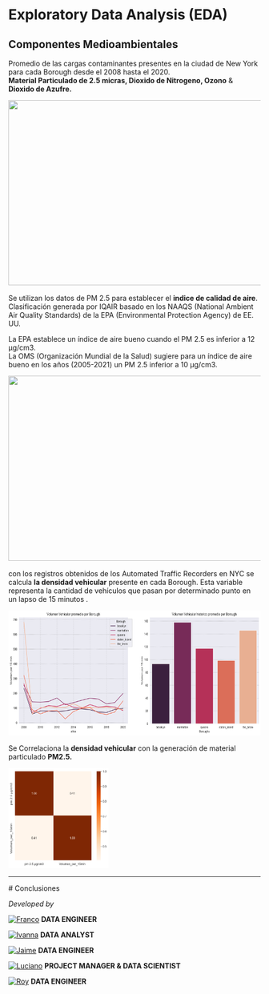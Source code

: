 # <h1> Exploratory Data Analysis (EDA) </h1> 

## Componentes Medioambientales

Promedio de las cargas contaminantes presentes en  la ciudad de New York para cada Borough desde el 2008 hasta el 2020.<br>
**Material Particulado de 2.5 micras, Dioxido de Nitrogeno, Ozono** & **Dioxido de Azufre.**

<img src= "source/air_quality1.png" width="800" height="370"/>

Se utilizan los datos de PM 2.5 para establecer el **indice de calidad de aire**. Clasificación generada por IQAIR basado en los NAAQS (National Ambient Air Quality Standards) de la EPA (Environmental Protection Agency) de EE. UU. <br>

La EPA establece un índice de aire bueno cuando el PM 2.5 es inferior a 12 µg/cm3. <br>
La OMS (Organización Mundial de la Salud) sugiere para un índice de aire bueno en los años (2005-2021) un PM 2.5 inferior a 10 µg/cm3.
<br> 

<img src= "source/air_quality2.png" width="800" height="370"/>

con los registros obtenidos de los Automated Traffic Recorders en NYC se calcula **la densidad vehicular** presente en cada Borough. Esta variable representa la cantidad de vehículos que pasan por determinado punto en un lapso de 15 minutos .<br>

<img src= "source/vehicular_density.png" width="650" height="250"/>

Se Correlaciona la **densidad vehicular** con la generación de material particulado **PM2.5.**

<img src= "source/correlation_air_density.png" width="200" height="200"/>




<hr>
# Conclusiones


*Developed by*

<a href="https://www.linkedin.com/in/franco-jonas-myburg-6095b8255/"><img alt="Franco" title="Connect with Franco" src="https://img.shields.io/badge/Franco Myburg-0077B5?style=flat&logo=Linkedin&logoColor=white"></a> **DATA ENGINEER**

<a href="https://www.linkedin.com/in/ivannagvdc/"><img alt="Ivanna" title="Connect with Ivanna" src="https://img.shields.io/badge/Ivanna Villa-0077B5?style=flat&logo=Linkedin&logoColor=white"></a> **DATA ANALYST**

<a href="https://www.linkedin.com/in/jospinoponce/"><img alt="Jaime" title="Connect with Jaime" src="https://img.shields.io/badge/Jaime Ospino-0077B5?style=flat&logo=Linkedin&logoColor=white"></a> **DATA ENGINEER**

<a href="https://www.linkedin.com/in/takticflow/"><img alt="Luciano" title="Connect with Luciano" src="https://img.shields.io/badge/Luciano Larrea-0077B5?style=flat&logo=Linkedin&logoColor=white"></a> **PROJECT MANAGER & DATA SCIENTIST**

<a href="https://www.linkedin.com/in/royquillca/"><img alt="Roy" title="Connect with Roy" src="https://img.shields.io/badge/Roy Quillca-0077B5?style=flat&logo=Linkedin&logoColor=white"></a> **DATA ENGINEER**



